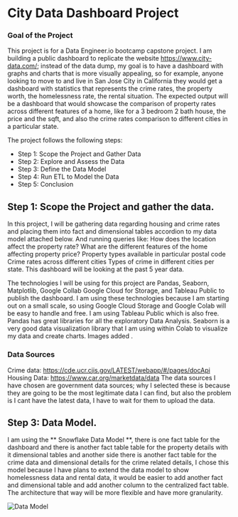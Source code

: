 # City Data Dashboard Project

### Goal of the Project

This project is for a Data Engineer.io bootcamp capstone project. I am building a public dashboard to replicate the website 
https://www.city-data.com/; instead of the data dump, my goal is to have a dashboard with graphs and charts that is 
more visually appealing, so for example, anyone looking to move to and live in San Jose City in California they would get a dashboard with statistics that represents the crime rates, the property worth, the homelessness rate, the rental situation. The expected output will be a dashboard that would showcase the comparison of property rates across different features of a home, like for a 3 bedroom 2 bath house, the price and the sqft, and also the crime rates comparison to different cities in a particular state.

The project follows the following steps:

- Step 1: Scope the Project and Gather Data 
- Step 2: Explore and Assess the Data 
- Step 3: Define the Data Model 
- Step 4: Run ETL to Model the Data 
- Step 5: Conclusion

## Step 1: Scope the Project and gather the data.

In this project, I will be gathering data regarding housing and crime rates and placing them into fact and dimensional tables accordion to my data model attached  below. And running queries like:
How does the location affect the property rate?
What are the different features of the home affecting property price?
Property types available in particular postal code
Crime rates across different cities
Types of crime in different cities per state.
This dashboard will be looking at the past 5 year data. 

The technologies I will be using for this project are Pandas, Seaborn, Matplotlib, Google Collab Google Cloud for Storage, and Tableau Public to publish the dashboard. I am using these technologies because I am starting out on a small scale, so using Google Cloud Storage and Google Colab will be easy to handle and free. I am using Tableau Public which is also free. Pandas has great libraries for all the exploratory Data Analysis. Seaborn is a very good data visualization library that I am using within Colab to visualize my data and create charts. Images added .

### Data Sources

Crime data: https://cde.ucr.cjis.gov/LATEST/webapp/#/pages/docApi
Housing Data: https://www.car.org/marketdata/data
The data sources I have chosen are government data sources; why I selected these is because they are going to be the most legitimate data I can find, but also the problem is I cant have the latest data, I have to wait for them to upload the data.

## Step 3: Data Model.

I am using the ** Snowflake Data Model **, there is one fact table for the dashboard and there is another fact table table for the property details with it dimensional tables and another side there is another fact table for the crime data and dimensional details for the crime related details, I chose this model because I have plans to extend the data model to show homelessness data and rental data, it would be easier to add another fact and dimensional table and add another column to the centralized fact table. The architecture that way will be more flexible and have more granularity. 

![Data Model](/images/dashboard_data_model.jpeg)



